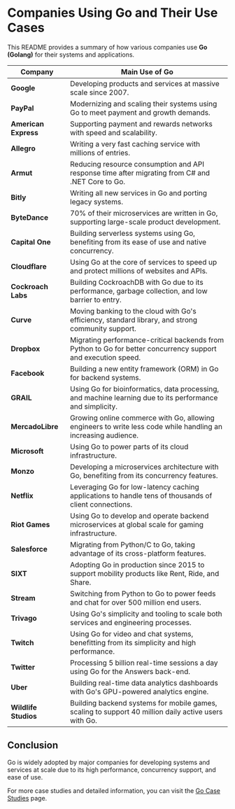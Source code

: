 
# Companies Using Go and Their Use Cases

This README provides a summary of how various companies use **Go (Golang)** for their systems and applications.

| **Company**             | **Main Use of Go**                                                                                             |
|-------------------------|----------------------------------------------------------------------------------------------------------------|
| **Google**              | Developing products and services at massive scale since 2007.                                                   |
| **PayPal**              | Modernizing and scaling their systems using Go to meet payment and growth demands.                              |
| **American Express**     | Supporting payment and rewards networks with speed and scalability.                                             |
| **Allegro**             | Writing a very fast caching service with millions of entries.                                                   |
| **Armut**               | Reducing resource consumption and API response time after migrating from C# and .NET Core to Go.                |
| **Bitly**               | Writing all new services in Go and porting legacy systems.                                                      |
| **ByteDance**           | 70% of their microservices are written in Go, supporting large-scale product development.                        |
| **Capital One**         | Building serverless systems using Go, benefiting from its ease of use and native concurrency.                    |
| **Cloudflare**          | Using Go at the core of services to speed up and protect millions of websites and APIs.                         |
| **Cockroach Labs**      | Building CockroachDB with Go due to its performance, garbage collection, and low barrier to entry.               |
| **Curve**               | Moving banking to the cloud with Go's efficiency, standard library, and strong community support.                |
| **Dropbox**             | Migrating performance-critical backends from Python to Go for better concurrency support and execution speed.    |
| **Facebook**            | Building a new entity framework (ORM) in Go for backend systems.                                                |
| **GRAIL**               | Using Go for bioinformatics, data processing, and machine learning due to its performance and simplicity.        |
| **MercadoLibre**        | Growing online commerce with Go, allowing engineers to write less code while handling an increasing audience.    |
| **Microsoft**           | Using Go to power parts of its cloud infrastructure.                                                            |
| **Monzo**               | Developing a microservices architecture with Go, benefiting from its concurrency features.                      |
| **Netflix**             | Leveraging Go for low-latency caching applications to handle tens of thousands of client connections.            |
| **Riot Games**          | Using Go to develop and operate backend microservices at global scale for gaming infrastructure.                |
| **Salesforce**          | Migrating from Python/C to Go, taking advantage of its cross-platform features.                                 |
| **SIXT**                | Adopting Go in production since 2015 to support mobility products like Rent, Ride, and Share.                   |
| **Stream**              | Switching from Python to Go to power feeds and chat for over 500 million end users.                             |
| **Trivago**             | Using Go's simplicity and tooling to scale both services and engineering processes.                             |
| **Twitch**              | Using Go for video and chat systems, benefitting from its simplicity and high performance.                      |
| **Twitter**             | Processing 5 billion real-time sessions a day using Go for the Answers back-end.                                |
| **Uber**                | Building real-time data analytics dashboards with Go's GPU-powered analytics engine.                            |
| **Wildlife Studios**     | Building backend systems for mobile games, scaling to support 40 million daily active users with Go.            |

## Conclusion

Go is widely adopted by major companies for developing systems and services at scale due to its high performance, concurrency support, and ease of use.

For more case studies and detailed information, you can visit the [Go Case Studies](https://go.dev/solutions/case-studies) page.

